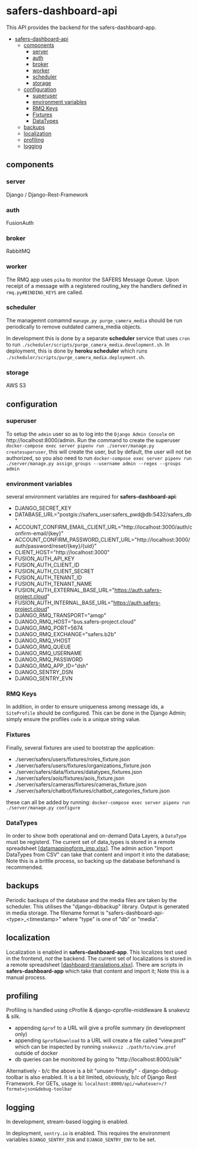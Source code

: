 # safers-dashboard-api

This API provides the backend for the safers-dashboard-app.

- [safers-dashboard-api](#safers-dashboard-api)
  - [components](#components)
    - [server](#server)
    - [auth](#auth)
    - [broker](#broker)
    - [worker](#worker)
    - [scheduler](#scheduler)
    - [storage](#storage)
  - [configuration](#configuration)
    - [superuser](#superuser)
    - [environment variables](#environment-variables)
    - [RMQ Keys](#rmq-keys)
    - [Fixtures](#fixtures)
    - [DataTypes](#datatypes)
  - [backups](#backups)
  - [localization](#localization)
  - [profiling](#profiling)
  - [logging](#logging)

## components

### server

Django / Django-Rest-Framework

### auth

FusionAuth

### broker

RabbitMQ

### worker

The RMQ app uses `pika` to monitor the SAFERS Message Queue.  Upon receipt of a message with a registered routing_key the handlers defined in `rmq.py#BINDING_KEYS` are called. 


### scheduler


The managemnt comamnd `manage.py purge_camera_media` should be run periodically to remove outdated camera_media objects.  

In development this is done by a separate **scheduler** service that uses `cron` to run `./scheduler/scripts/purge_camera_media.development.sh`.  In deployment, this is done by **heroku scheduler** which runs `./scheduler/scripts/purge_camera_media.deployment.sh`.

### storage

AWS S3

## configuration

### superuser

To setup the `admin` user so as to log into the `Django Admin Console` on http://localhost:8000/admin. Run the command to create the superuser `docker-compose exec server pipenv run ./server/manage.py createsuperuser`, this will create the user, but by default, the user will not be authorized, so you also need to run `docker-compose exec server pipenv run ./server/manage.py assign_groups --username admin --regex --groups admin`
### environment variables

several environment variables are required for **safers-dashboard-api**:

* DJANGO_SECRET_KEY
* DATABASE_URL="postgis://safers_user:safers_pwd@db:5432/safers_db"
* ACCOUNT_CONFIRM_EMAIL_CLIENT_URL="http://localhost:3000/auth/confirm-email/{key}"
* ACCOUNT_CONFIRM_PASSWORD_CLIENT_URL="http://localhost:3000/auth/password/reset/{key}/{uid}"
* CLIENT_HOST="http://localhost:3000"
* FUSION_AUTH_API_KEY
* FUSION_AUTH_CLIENT_ID
* FUSION_AUTH_CLIENT_SECRET
* FUSION_AUTH_TENANT_ID
* FUSION_AUTH_TENANT_NAME
* FUSION_AUTH_EXTERNAL_BASE_URL="https://auth.safers-project.cloud"
* FUSION_AUTH_INTERNAL_BASE_URL="https://auth.safers-project.cloud"
* DJANGO_RMQ_TRANSPORT="amqp"
* DJANGO_RMQ_HOST="bus.safers-project.cloud"
* DJANGO_RMQ_PORT=5674
* DJANGO_RMQ_EXCHANGE="safers.b2b"
* DJANGO_RMQ_VHOST
* DJANGO_RMQ_QUEUE
* DJANGO_RMQ_USERNAME
* DJANGO_RMQ_PASSWORD
* DJANGO_RMQ_APP_ID="dsh"
* DJANGO_SENTRY_DSN
* DJANGO_SENTRY_EVN

### RMQ Keys

In addition, in order to ensure uniqueness among message ids, a `SiteProfile` should be configured.  This can be done in the Django Admin; simply ensure the profiles `code` is a unique string value.

### Fixtures

Finally, several fixtures are used to bootstrap the application:
* ./server/safers/users/fixtures/roles_fixture.json
* ./server/safers/users/fixtures/organizations_fixture.json
* ./server/safers/data/fixtures/datatypes_fixtures.json
* ./server/safers/aois/fixtures/aois_fixture.json
* ./server/safers/cameras/fixtures/cameras_fixture.json
* ./server/safers/chatbot/fixtures/chatbot_categories_fixture.json

these can all be added by running: `docker-compose exec server pipenv run ./server/manage.py configure`

### DataTypes

In order to show both operational and on-demand Data Layers, a `DataType` must be registerd.  The current set of data_types is stored in a remote spreadsheet [[datamappingform_imp.xlsx](https://istitutoboella.sharepoint.com/:x:/r/sites/ProjectSAFERS/_layouts/15/Doc.aspx?sourcedoc=%7BCB97483F-5F2A-473A-B5D8-EA7DE982E5BF%7D&file=datamappingform_imp.xlsx&action=default&mobileredirect=true)].  The admin action "Import DataTypes from CSV" can take that content and import it into the database; Note this is a brittle process, so backing up the database beforehand is recommended.

## backups

Periodic backups of the database and the media files are taken by the scheduler.  This utilises the "django-dbbackup" library.  Output is generated in media storage.  The filename format is "safers-dashboard-api-&lt;type&gt;_&lt;timestamp&gt;" where "type" is one of "db" or "media".


## localization

Localization is enabled in **safers-dashboard-app**.  This localizes text used in the frontend, _not_ the backend.  The current set of localizations is stored in a remote spreadsheet [[dashboard-translations.xlsx](https://istitutoboella.sharepoint.com/:x:/r/sites/ProjectSAFERS/_layouts/15/Doc.aspx?sourcedoc=%7BBE15948D-43F1-4772-9D66-76215E5943A7%7D&file=dashboard-translations.xlsx&action=default&mobileredirect=true)].  There are scripts in **safers-dashboard-app** which take that content and import it; Note this is a manual process.

## profiling

Profiling is handled using cProfile & django-cprofile-middleware & snakeviz & silk.

- appending `&prof` to a URL will give a profile summary (in development only)
- appending `&prof&download` to a URL will create a file called "view.prof" which can be inspected by running `snakeviz ./path/to/view.prof` outside of docker
- db queries can be monitored by going to "http://localhost:8000/silk"

Alternatively - b/c the above is a bit "unuser-friendly" - django-debug-toolbar is also enabled.  It is a bit limited, obviously, b/c of Django Rest Framework.  For GETs, usage is: `localhost:8000/api/<whatever>/?format=json&debug-toolbar`

## logging

In development, stream-based logging is enabled.

In deployment, `sentry.io` is enabled.  This requires the environment variables `DJANGO_SENTRY_DSN` and `DJANGO_SENTRY_ENV` to be set.
